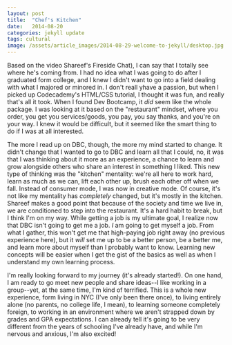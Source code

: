 ```yaml
---
layout: post
title:  "Chef's Kitchen"
date:   2014-08-20
categories: jekyll update
tags: cultural
image: /assets/article_images/2014-08-29-welcome-to-jekyll/desktop.jpg
---
```


Based on the video Shareef's Fireside Chat), I can say that I totally see where he's coming from.  I had no idea what I was going to do after I graduated form college, and I knew I didn't want to go into a field dealing with what I majored or minored in.  I don't reall yhave a passion, but when I picked up Codecademy's HTML/CSS tutorial, I thought it was fun, and really that's all it took.  When I found Dev Bootcamp, it <em>did</em> seem like the whole package.  I was looking at it based on the "restaurant" mindset, where you order, you get you services/goods, you pay, you say thanks, and you're on your way.  I knew it would be difficult, but it seemed like the smart thing to do if I was at all interested.

The more I read up on DBC, though, the more my mind started to change.  It didn't change that I wanted to go to DBC and learn all that I could, no, it was that I was thinking about it more as an experience, a chance to learn and grow alongside others who share an interest in something I liked.  This new type of thinking was the "kitchen" mentality: we're all here to work hard, learn as much as we can, lift each other up, brush each other off when we fall.  Instead of consumer mode, I was now in creative mode.  Of course, it's not like my mentality has <em>completely</em> changed, but it's mostly in the kitchen.  Shareef makes a good point that because of the society and time we live in, we are conditioned to step into the restaurant.  It's a hard habit to break, but I think I'm on my way.  While getting a job is my ultimate goal, I realize now that DBC isn't going to get me a job.  <em>I</em> am going to get myself a job.  From what I gather, this won't  get me that high-paying job right away (no previous experience here), but it <em>will</em> set me up to be a better person, be a better me, and learn more about myself than I probably want to know.  Learning new concepts will be easier when I get the gist of the basics as well as when I understand my own learning process.

I'm really looking forward to my journey (it's already started!).  On one hand, I am ready to go meet new people and share ideas--I like working in a group--yet, at the same time, I'm kind of terrified.  This is a whole new experience, form living in NYC (I've only been there once), to living entirely alone (no parents, no college life, I mean), to learning someone completely foreign, to working in an environment where we aren't strapped down by grades and GPA expectations.  I can already tell it's going to be very different from the years of schooling I've already have, and while I'm nervous and anxious, I'm also excited!
